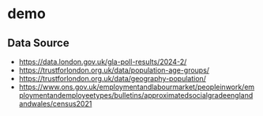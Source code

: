 # demo


## Data Source

- https://data.london.gov.uk/gla-poll-results/2024-2/
- https://trustforlondon.org.uk/data/population-age-groups/
- https://trustforlondon.org.uk/data/geography-population/
- https://www.ons.gov.uk/employmentandlabourmarket/peopleinwork/employmentandemployeetypes/bulletins/approximatedsocialgradeenglandandwales/census2021